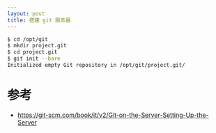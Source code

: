 ```yaml
---
layout: post
title: 搭建 git 服务器
---
```



```bash
$ cd /opt/git
$ mkdir project.git
$ cd project.git
$ git init --bare
Initialized empty Git repository in /opt/git/project.git/
```

# 参考
- https://git-scm.com/book/it/v2/Git-on-the-Server-Setting-Up-the-Server
